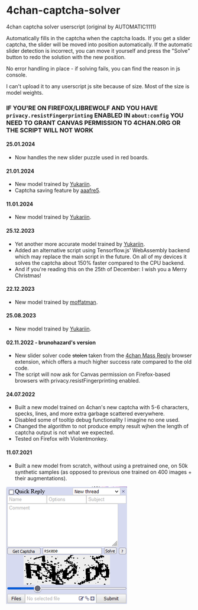 # 4chan-captcha-solver
4chan captcha solver userscript (original by AUTOMATIC1111)

Automatically fills in the captcha when the captcha loads. If you get a slider captcha, the slider will be moved into position automatically. If the automatic slider detection is incorrect, you can move it yourself and press the "Solve" button to redo the solution with the new position.

No error handling in place - if solving fails, you can find the reason in js console.

I can't upload it to any userscript js site because of size. Most of the size is model weights.

### IF YOU'RE ON FIREFOX/LIBREWOLF AND YOU HAVE `privacy.resistFingerprinting` ENABLED IN `about:config` YOU NEED TO GRANT CANVAS PERMISSION TO 4CHAN.ORG OR THE SCRIPT WILL NOT WORK

#### 25.01.2024

- Now handles the new slider puzzle used in red boards.

#### 21.01.2024

- New model trained by [Yukariin](https://github.com/Yukariin).
- Captcha saving feature by [aaafre5](https://github.com/aaafre5).

#### 11.01.2024

- New model trained by [Yukariin](https://github.com/Yukariin).

#### 25.12.2023

- Yet another more accurate model trained by [Yukariin](https://github.com/Yukariin).
- Added an alternative script using Tensorflow.js' WebAssembly backend which may replace the main script in the future. On all of my devices it solves the captcha about 150% faster compared to the CPU backend.
- And if you're reading this on the 25th of December: I wish you a Merry Christmas!

#### 22.12.2023

- New model trained by [moffatman](https://github.com/moffatman).

#### 25.08.2023

- New model trained by [Yukariin](https://github.com/Yukariin).

#### 02.11.2022 - brunohazard's version

- New slider solver code ~~stolen~~ taken from the [4chan Mass Reply](https://github.com/HamletDuFromage/4chan-mass-reply) browser extension, which offers a much higher success rate compared to the old code.
- The script will now ask for Canvas permission on Firefox-based browsers with privacy.resistFingerprinting enabled.

#### 24.07.2022

- Built a new model trained on 4chan's new captcha with 5-6 characters, specks, lines, and more extra garbage scattered everywhere.
- Disabled some of tooltip debug functionality I imagine no one used.
- Changed the algorithm to not produce empty result wjhen the length of captcha output is not what we expected.
- Tested on Firefox with Violentmonkey.

#### 11.07.2021
- Built a new model from scratch, without using a pretrained one, on 50k synthetic samples (as opposed to previous one trained on 400 images + their augmentations).

![screenshot](./screenshot.png)
